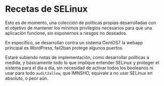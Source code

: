 # Recetas de SELinux

Esto es de momento, una colección de políticas propias
desarrolladas con el objetivo de mantener los mínimos
privilegios necesarios para que una aplicación funcione,
sin exponernos a riesgos no deseados.

En específico, se desarrollan contra un sistema CentOS7
la webapp principal es WordPress, fail2ban protege
algunos puertos.

Estaré subiendo notas de implementación, como desarrollar
políticas a medida, y básicamente todo lo que implique
entender SELinux y proteger el sistema para el día a día,
sin necesidad de activar todos los booleanos ni usar
para todo `audit2allow`, que IMNSHO, equivale a no usar
SELinux en absoluto, o peor aún.

